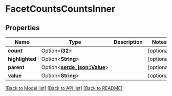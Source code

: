 # FacetCountsCountsInner

## Properties

Name | Type | Description | Notes
------------ | ------------- | ------------- | -------------
**count** | Option<**i32**> |  | [optional]
**highlighted** | Option<**String**> |  | [optional]
**parent** | Option<[**serde_json::Value**](.md)> |  | [optional]
**value** | Option<**String**> |  | [optional]

[[Back to Model list]](../README.md#documentation-for-models) [[Back to API list]](../README.md#documentation-for-api-endpoints) [[Back to README]](../README.md)


